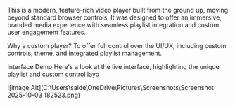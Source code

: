 This is a modern, feature-rich video player built from the ground up, moving beyond standard browser controls. It was designed to offer an immersive, branded media experience with seamless playlist integration and custom user engagement features.

Why a custom player? To offer full control over the UI/UX, including custom controls, theme, and integrated playlist management.

Interface Demo
Here's a look at the live interface, highlighting the unique playlist and custom control layo


![image Alt](C:\Users\saide\OneDrive\Pictures\Screenshots\Screenshot 2025-10-03 182523.png)



